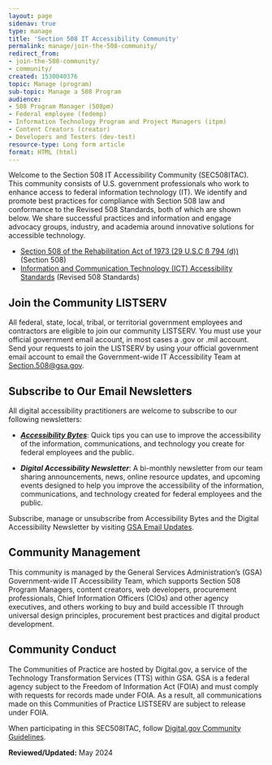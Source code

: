 ```yaml
---
layout: page
sidenav: true
type: manage 
title: 'Section 508 IT Accessibility Community'
permalink: manage/join-the-508-community/
redirect_from:
- join-the-508-community/
- community/
created: 1530040376
topic: Manage (program)
sub-topic: Manage a 508 Program
audience:
- 508 Program Manager (508pm)
- Federal employee (fedemp)
- Information Technology Program and Project Managers (itpm)
- Content Creators (creator)
- Developers and Testers (dev-test)
resource-type: Long form article
format: HTML (html)
---
```

Welcome to the Section 508 IT Accessibility Community (SEC508ITAC). This community consists of U.S. government professionals who work to enhance access to federal information technology (IT). We identify and promote best practices for compliance with Section 508 law and conformance to the Revised 508 Standards, both of which are shown below. We share successful practices and information and engage advocacy groups, industry, and academia around innovative solutions for accessible technology.

* <a href="http://www.gpo.gov/fdsys/pkg/USCODE-2011-title29/html/USCODE-2011-title29-chap16-subchapV-sec794d.htm" target="_blank" class="usa-link--external">Section 508 of the Rehabilitation Act of 1973 (29 U.S.C ß 794 (d))</a> (Section 508)
* <a href="https://www.access-board.gov/guidelines-and-standards/communications-and-it/about-the-ict-refresh/final-rule" target="_blank" class="usa-link--external">Information and Communication Technology (ICT) Accessibility Standards</a> (Revised 508 Standards)

## Join the Community LISTSERV
All federal, state, local, tribal, or territorial government employees and contractors are eligible to join our community LISTSERV. You must use your official government email account, in most cases a .gov or .mil account. 
Send your requests to join the LISTSERV by using your official government email account to email the Government-wide IT Accessibility Team at <Section.508@gsa.gov>.

## Subscribe to Our Email Newsletters
All digital accessibility practitioners are welcome to subscribe to our following newsletters:

* [***Accessibility Bytes***]({{site.baseurl}}/blog/accessibility-bytes/): Quick tips you can use to improve the accessibility of the information, communications, and technology you create for federal employees and the public.

* ***Digital Accessibility Newsletter***: A bi-monthly newsletter from our team sharing announcements, news, online resource updates, and upcoming events designed  to help you improve the accessibility of the information, communications, and technology created for federal employees and the public.

Subscribe, manage or unsubscribe from Accessibility Bytes and the Digital Accessibility Newsletter by visiting <a href="https://public.govdelivery.com/accounts/USGSA/subscriber/new?topic_id=USGSA_1324" target="_blank" class="usa-link--external">GSA Email Updates</a>.

## Community Management
This community is managed by the General Services Administration’s (GSA) Government-wide IT Accessibility Team, which supports Section 508 Program Managers, content creators, web developers, procurement professionals, Chief Information Officers (CIOs) and other agency executives, and others working to buy and build accessible IT through universal design principles, procurement best practices and digital product development.

## Community Conduct
The Communities of Practice are hosted by Digital.gov, a service of the Technology Transformation Services (TTS) within GSA. GSA is a federal agency subject to the Freedom of Information Act (FOIA) and must comply with requests for records made under FOIA. As a result, all communications made on this Communities of Practice LISTSERV are subject to release under FOIA.

When participating in this SEC508ITAC, follow <a href="https://digital.gov/communities/manage-your-subscription/" target="_blank" class="usa-link--external">Digital.gov Community Guidelines</a>.

**Reviewed/Updated:** May 2024